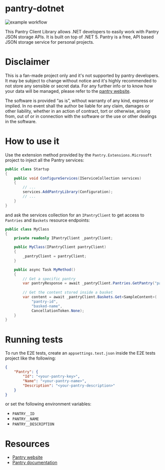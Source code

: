 # pantry-dotnet
![example workflow](https://github.com/antoniovalentini/pantry-dotnet/actions/workflows/dotnet.yml/badge.svg)

This Pantry Client Library allows .NET developers to easily work with Pantry JSON storage APIs. It is built on top of .NET 5.
Pantry is a free, API based JSON storage service for personal projects. 

# Disclaimer

This is a fan-made project only and it's not supported by pantry developers. It may be subject to change without notice and it's highly recommended to not store any sensible or secret data. For any further info or to know how your data will be managed, please refer to the [pantry website](https://getpantry.cloud/).

The software is provided “as is”, without warranty of any kind, express or implied. In no event shall the author be liable for any claim, damages or other liability, whether in an action of contract, tort or otherwise, arising from, out of or in connection with the software or the use or other dealings in the software.

# How to use it
Use the extension method provided by the `Pantry.Extensions.Microsoft` project to inject all the Pantry services:
```C#
public class Startup
{
    public void ConfigureServices(IServiceCollection services)
    {
        // ...
        services.AddPantryLibrary(Configuration);
        // ...
    }
}
```
and ask the services collection for an `IPantryClient` to get access to `Pantries` and `Baskets` resource endpoints:
```C#
public class MyClass
{
    private readonly IPantryClient _pantryClient;

    public MyClass(IPantryClient pantryClient)
    {
        _pantryClient = pantryClient;
    }

    public async Task MyMethod()
    {
        // Get a specific pantry
        var pantryResponse = await _pantryClient.Pantries.GetPantry("pantry-id");
        
        // Get the content stored inside a basket
        var content = await _pantryClient.Baskets.Get<SampleContent>(
            "pantry-id", 
            "basked-name", 
            CancellationToken.None);
    }
}
```

# Running tests
To run the E2E tests, create an `appsettings.test.json` inside the E2E tests project like the following:
```JSON
{
    "Pantry": {
        "Id": "<your-pantry-key>",
        "Name": "<your-pantry-name>",
        "Description": "<your-pantry-description>"
    }
}
```
or set the following environment variables:
- `PANTRY__ID`
- `PANTRY__NAME`
- `PANTRY__DESCRIPTION`

# Resources
- [Pantry website](https://getpantry.cloud/)
- [Pantry documentation](https://documenter.getpostman.com/view/3281832/SzmZeMLC)
